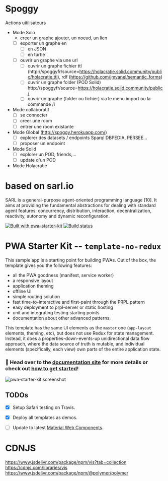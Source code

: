 # Spoggy

Actions uitilisateurs
- Mode Solo
  - creer un graphe ajouter, un noeud, un lien
  - [ ] exporter un graphe en
    - [ ] en JSON
    - [ ] en turtle
  - [ ] ouvrir un graphe via une url
    - [ ] ouvrir un graphe fichier ttl (http://spoggyfr/source=https://holacratie.solid.community/public/holacratie.ttl), rdf (https://github.com/jmvanel/semantic_forms)
    - [ ] ouvrir un graphe folder (POD Solid) http://spoggyfr/source=https://holacratie.solid.community/public/
    - [ ] ouvrir un graphe (folder ou fichier) via le menu import ou la commande /i
- Mode collaboratif
  - [ ] se connecter
  - [ ] creer une room
  - [ ] entrer une room existante
- Mode Global (http://spoggy.herokuapp.com/)
  - [ ] explorer des datasets / endpoints Sparql DBPEDIA, PERSEE...
  - [ ] proposer un endpoint
- Mode Solid
  - [ ] explorer un POD, friends,...
  - [ ] update d'un POD
- Mode Holacratie
















# based on sarl.io
SARL is a general-purpose agent-oriented programming language [10]. It
 aims at providing the fundamental abstractions for dealing with standard agent
 features: concurrency, distribution, interaction, decentralization, reactivity, autonomy and dynamic reconfiguration.





[![Built with pwa–starter–kit](https://img.shields.io/badge/built_with-pwa–starter–kit_-blue.svg)](https://github.com/Polymer/pwa-starter-kit "Built with pwa–starter–kit")
[![Build status](https://api.travis-ci.org/Polymer/pwa-starter-kit.svg?branch=template-no-redux)](https://travis-ci.org/Polymer/pwa-starter-kit)

# PWA Starter Kit -- `template-no-redux`

This sample app is a starting point for building PWAs. Out of the box, the template
gives you the following features:
- all the PWA goodness (manifest, service worker)
- a responsive layout
- application theming
- offline UI
- simple routing solution
- fast time-to-interactive and first-paint through the PRPL pattern
- easy deployment to prpl-server or static hosting
- unit and integrating testing starting points
- documentation about other advanced patterns.

This template has the same UI elements as the `master` one (`app-layout` elements, theming, etc), but does not use Redux for state management. Instead, it does a properties-down-events-up unidirectional data flow approach, where the data source of truth is mutable, and individual elements (specifically, each view) own parts of the entire application state.

### 📖 Head over to the [documentation site](https://pwa-starter-kit.polymer-project.org/) for more details or check out [how to get started](https://pwa-starter-kit.polymer-project.org/setup)!

![pwa-starter-kit screenshot](https://user-images.githubusercontent.com/1369170/39715580-a1be5126-51e2-11e8-8440-96b07be03a3c.png)

## TODOs

- [x] Setup Safari testing on Travis.
- [x] Deploy all templates as demos.
- [ ] Update to latest [Material Web Components](https://github.com/material-components/material-components-web-components).


# CDNJS
https://www.jsdelivr.com/package/npm/vis?tab=collection
https://cdnjs.com/libraries/vis
https://www.jsdelivr.com/package/npm/@polymer/polymer
